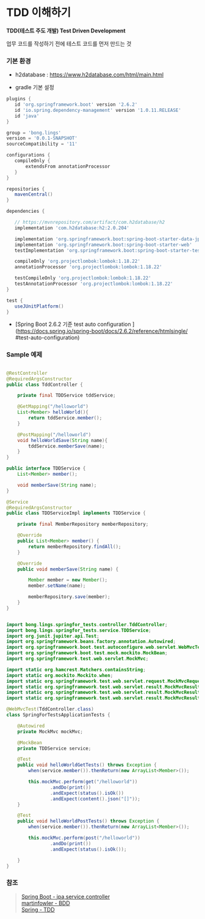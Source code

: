 # TDD 이해하기 

**TDD(테스트 주도 개발) Test Driven Development**  

업무 코드를 작성하기 전에 테스트 코드를 먼저 만드는 것  

### 기본 환경 

 - h2database : https://www.h2database.com/html/main.html

 - gradle 기본 설정 

 ```groovy
plugins {
	id 'org.springframework.boot' version '2.6.2'
	id 'io.spring.dependency-management' version '1.0.11.RELEASE'
	id 'java'
}

group = 'bong.lings'
version = '0.0.1-SNAPSHOT'
sourceCompatibility = '11'

configurations {
	compileOnly {
		extendsFrom annotationProcessor
	}
}

repositories {
	mavenCentral()
}

dependencies {

	// https://mvnrepository.com/artifact/com.h2database/h2
	implementation 'com.h2database:h2:2.0.204'

	implementation 'org.springframework.boot:spring-boot-starter-data-jpa'
	implementation 'org.springframework.boot:spring-boot-starter-web'
	testImplementation 'org.springframework.boot:spring-boot-starter-test'

	compileOnly 'org.projectlombok:lombok:1.18.22'
	annotationProcessor 'org.projectlombok:lombok:1.18.22'

	testCompileOnly 'org.projectlombok:lombok:1.18.22'
	testAnnotationProcessor 'org.projectlombok:lombok:1.18.22'
}

test {
	useJUnitPlatform()
}
```

- [Spring Boot 2.6.2 기준 test auto configuration ](https://docs.spring.io/spring-boot/docs/2.6.2/reference/htmlsingle/
#test-auto-configuration)

### Sample 예제 

```java

@RestController
@RequiredArgsConstructor
public class TddController {

    private final TDDService tddService;

    @GetMapping("/helloworld")
    List<Member> helloWorld(){
        return tddService.member();
    }

    @PostMapping("/helloworld")
    void helloWorldSave(String name){
        tddService.memberSave(name);
    }
}

public interface TDDService {
    List<Member> member();

    void memberSave(String name);
}

@Service
@RequiredArgsConstructor
public class TDDServiceImpl implements TDDService {

    private final MemberRepository memberRepository;

    @Override
    public List<Member> member() {
        return memberRepository.findAll();
    }

    @Override
    public void memberSave(String name) {

        Member member = new Member();
        member.setName(name);

        memberRepository.save(member);
    }
}

```

```java

import bong.lings.springfor_tests.controller.TddController;
import bong.lings.springfor_tests.service.TDDService;
import org.junit.jupiter.api.Test;
import org.springframework.beans.factory.annotation.Autowired;
import org.springframework.boot.test.autoconfigure.web.servlet.WebMvcTest;
import org.springframework.boot.test.mock.mockito.MockBean;
import org.springframework.test.web.servlet.MockMvc;

import static org.hamcrest.Matchers.containsString;
import static org.mockito.Mockito.when;
import static org.springframework.test.web.servlet.request.MockMvcRequestBuilders.get;
import static org.springframework.test.web.servlet.result.MockMvcResultHandlers.print;
import static org.springframework.test.web.servlet.result.MockMvcResultMatchers.content;
import static org.springframework.test.web.servlet.result.MockMvcResultMatchers.status;

@WebMvcTest(TddController.class)
class SpringForTestsApplicationTests {

	@Autowired
	private MockMvc mockMvc;

	@MockBean
	private TDDService service;

	@Test
	public void helloWorldGetTests() throws Exception {
		when(service.member()).thenReturn(new ArrayList<Member>());

		this.mockMvc.perform(get("/helloworld"))
				.andDo(print())
				.andExpect(status().isOk())
				.andExpect(content().json("[]"));
	}

	@Test
	public void helloWorldPostTests() throws Exception {
		when(service.member()).thenReturn(new ArrayList<Member>());

		this.mockMvc.perform(post("/helloworld"))
				.andDo(print())
				.andExpect(status().isOk());

	}
}

```

### 참조 

> [Spring Boot - jpa,service,controller](https://data-make.tistory.com/717)  
> [martinfowler - BDD](https://martinfowler.com/bliki/GivenWhenThen.html)   
> [Spring - TDD](https://otrodevym.tistory.com/entry/Spring%EC%97%90%EC%84%9C-%ED%85%8C%EC%8A%A4%ED%8A%B8-%EC%BC%80%EC%9D%B4%EC%8A%A4-TDD-%EC%9E%91%EC%84%B1%ED%95%98%EA%B8%B0)  
